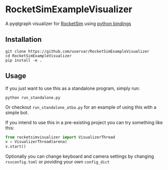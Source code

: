 # RocketSimExampleVisualizer

A pyqtgraph visualizer for [RocketSim](https://github.com/ZealanL/RocketSim) using [python bindings](https://github.com/mtheall/RocketSim/tree/python-dev)

## Installation

```
git clone https://github.com/uservar/RocketSimExampleVisualizer
cd RocketSimExampleVisualizer
pip install -e .
```

## Usage

If you just want to use this as a standalone program, simply run:
```
python run_standalone.py
```

Or checkout `run_standalone_atba.py` for an example of using this with a simple bot.

If you intend to use this in a pre-existing project you can try something like this:

```python
from rocketsimvisualizer import VisualizerThread
v = VisualizerThread(arena)
v.start()
```

Optionally you can change keyboard and camera settings by changing `rsvconfig.toml` or poviding your own `config_dict`

